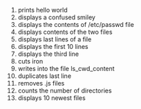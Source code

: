 1. prints hello world
2. displays a confused smiley
3. displays the contents of /etc/passwd file
4. displays contents of the two files
5. displays last lines of a file
6. displays the first 10 lines
7. displays the third line
8. cuts iron
9. writes into the file ls_cwd_content
10. duplicates last line
11. removes .js files
12. counts the number of directories
13. displays 10 newest files
